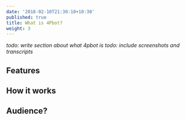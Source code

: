 ```yaml
---
date: '2018-02-10T21:30:10+10:30'
published: true
title: What is 4Pbot?
weight: 3
---
```


_todo: write section about what 4pbot is_
_todo: include screenshots and transcripts_

## Features

## How it works

## Audience?

